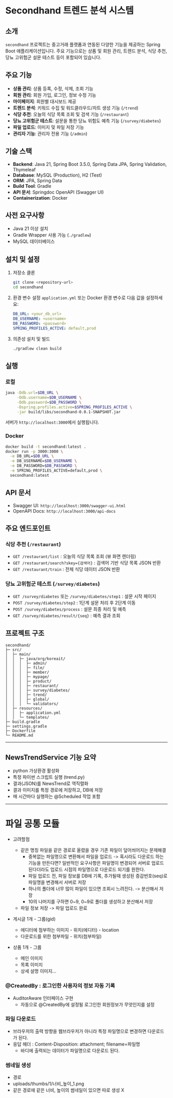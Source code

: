 # Secondhand 트렌드 분석 시스템

## 소개

`secondhand` 프로젝트는 중고거래 플랫폼과 연동된 다양한 기능을 제공하는 Spring Boot 애플리케이션입니다. 주요 기능으로는 상품 및 회원 관리, 트렌드 분석, 식당 추천, 당뇨 고위험군 설문 테스트 등이 포함되어 있습니다.

## 주요 기능

* **상품 관리**: 상품 등록, 수정, 삭제, 조회 기능
* **회원 관리**: 회원 가입, 로그인, 정보 수정 기능
* **마이페이지**: 회원별 대시보드 제공
* **트렌드 분석**: 키워드 수집 및 워드클라우드/차트 생성 기능 (`/trend`)
* **식당 추천**: 오늘의 식당 목록 조회 및 검색 기능 (`/restaurant`)
* **당뇨 고위험군 테스트**: 설문을 통한 당뇨 위험도 예측 기능 (`/survey/diabetes`)
* **파일 업로드**: 이미지 및 파일 저장 기능
* **관리자 기능**: 관리자 전용 기능 (`/admin`)

## 기술 스택

* **Backend**: Java 21, Spring Boot 3.5.0, Spring Data JPA, Spring Validation, Thymeleaf
* **Database**: MySQL (Production), H2 (Test)
* **ORM**: JPA, Spring Data
* **Build Tool**: Gradle
* **API 문서**: Springdoc OpenAPI (Swagger UI)
* **Containerization**: Docker

## 사전 요구사항

* Java 21 이상 설치
* Gradle Wrapper 사용 가능 (`./gradlew`)
* MySQL 데이터베이스

## 설치 및 설정

1. 저장소 클론

   ```bash
   git clone <repository-url>
   cd secondhand
   ```
2. 환경 변수 설정
   `application.yml` 또는 Docker 환경 변수로 다음 값을 설정하세요:

   ```yaml
   DB_URL: <your_db_url>
   DB_USERNAME: <username>
   DB_PASSWORD: <password>
   SPRING_PROFILES_ACTIVE: default,prod
   ```
3. 의존성 설치 및 빌드

   ```bash
   ./gradlew clean build
   ```

## 실행

### 로컬

```bash
java -Ddb.url=$DB_URL \
     -Ddb.username=$DB_USERNAME \
     -Ddb.password=$DB_PASSWORD \
     -Dspring.profiles.active=$SPRING_PROFILES_ACTIVE \
     -jar build/libs/secondhand-0.0.1-SNAPSHOT.jar
```

서버가 `http://localhost:3000`에서 실행됩니다.

### Docker

```bash
docker build -t secondhand:latest .
docker run -p 3000:3000 \
  -e DB_URL=$DB_URL \
  -e DB_USERNAME=$DB_USERNAME \
  -e DB_PASSWORD=$DB_PASSWORD \
  -e SPRING_PROFILES_ACTIVE=default,prod \
  secondhand:latest
```

## API 문서

* Swagger UI: `http://localhost:3000/swagger-ui.html`
* OpenAPI Docs: `http://localhost:3000/api-docs`

## 주요 엔드포인트

### 식당 추천 (`/restaurant`)

* `GET /restaurant/list` : 오늘의 식당 목록 조회 (뷰 화면 렌더링)
* `GET /restaurant/search?skey={검색어}` : 검색어 기반 식당 목록 JSON 반환
* `GET /restaurant/train` : 전체 식당 데이터 JSON 반환

### 당뇨 고위험군 테스트 (`/survey/diabetes`)

* `GET /survey/diabetes` 또는 `/survey/diabetes/step1` : 설문 시작 페이지
* `POST /survey/diabetes/step2` : 1단계 설문 처리 후 2단계 이동
* `POST /survey/diabetes/process` : 설문 최종 처리 및 예측
* `GET /survey/diabetes/result/{seq}` : 예측 결과 조회

## 프로젝트 구조

```
secondhand/
├─ src/
│  ├─ main/
│  │  ├─ java/org/koreait/
│  │  │  ├─ admin/
│  │  │  ├─ file/
│  │  │  ├─ member/
│  │  │  ├─ mypage/
│  │  │  ├─ product/
│  │  │  ├─ restaurant/
│  │  │  ├─ survey/diabetes/
│  │  │  ├─ trend/
│  │  │  ├─ global/
│  │  │  └─ validators/
│  ├─ resources/
│  │  ├─ application.yml
│  │  └─ templates/
├─ build.gradle
├─ settings.gradle
├─ Dockerfile
└─ README.md
```

--------------------------------------


## NewsTrendService 기능 요약
  - python 가상환경 활성화
  - 특정 파이썬 스크립트 실행 (trend.py)
  - 결과(JSON)를 NewsTrend로 역직렬화
  - 결과 이미지를 특정 경로에 저장하고, DB에 저장
  - 매 시간마다 실행하는 @Scheduled 작업 포함

-------------------------------------------------------

# 파일 공통 모듈
- 고려할점
  - 같은 명칭 파일을 같은 경로로 올렸을 경우 기존 파일이 덮어씌어지는 문제해결
    - 중복없는 파일명으로 변환해서 파일을 업로드 -> 혹시라도 다운로드 하는 기능을 만든다면? 
      일반적인 요구사항은 파일명이 변경되어 서버로 업로드 된다더라도 업로드 시점의 파일명으로 다운로드 되기를 원한다.
    - 파일 업로드 전, 파일 정보를 DB에 기록, 추가될때 생성된 증감번호(seq)로 파일명을 변경해서 서버로 저장
    - 하나의 폴더에 너무 많이 파일이 있으면 조회시 느려진다. -> 분산해서 저장
    - 10의 나머지를 구하면 0~9, 0~9로 폴더를 생성하고 분산해서 저장
  - 파일 정보 저장 -> 파일 업로드 완료
  
- 게시글 1개 - 그룹(gid)
  - 에디터에 첨부하는 이미지 - 위치(에디터) - location
  - 다운로드를 위한 첨부파일 - 위치(첨부파일)
    
- 상품 1개 - 그룹
  - 메인 이미지
  - 목록 이미지
  - 상세 설명 이미지...

### @CreatedBy : 로그인한 사용자의 정보 자동 기록
- AuditorAware 인터페이스 구현
  - 자동으로 @CreatedBy에 설정될 로그인한 회원정보가 무엇인지를 설정

### 파일 다운로드
- 브라우저의 출력 방향을 웹브라우저가 아니라 특정 파일명으로 변경하면 다운로드가 된다.
- 응답 헤더 : Content-Disposition: attachment; filename=파일명
  - 바디에 출력되는 데이터가 파일명으로 다운로드 된다.

### 썸네일 생성
- 경로
- uploads/thumbs/1/너비_높이_1.png
- 같은 경로에 같은 너비, 높이의 썸네일이 있으면 따로 생성 X

